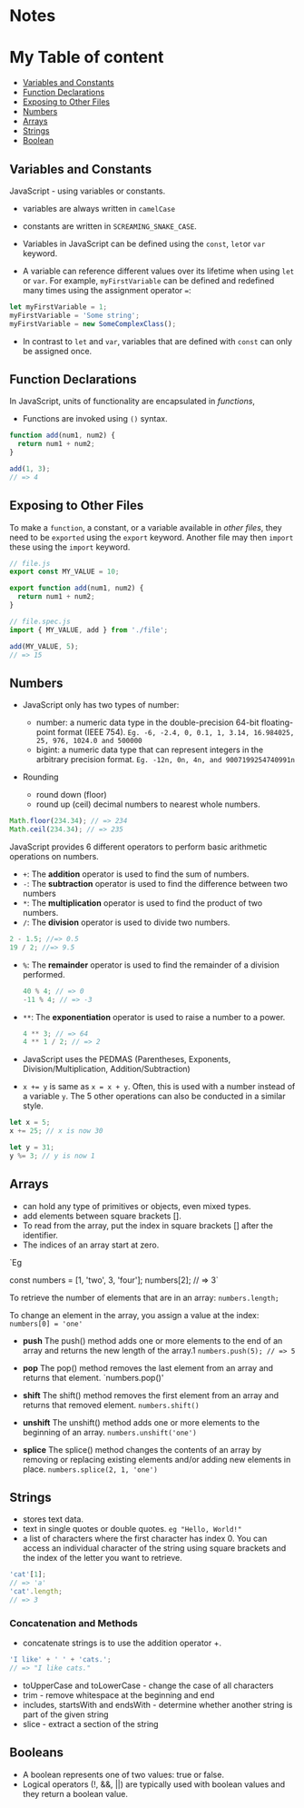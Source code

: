 # Notes

# My Table of content

- [Variables and Constants](#id-section1)
- [Function Declarations](#id-section2)
- [Exposing to Other Files](#id-section3)
- [Numbers](#id-section4)
- [Arrays](#id-section5)
- [Strings](#id-section6)
- [Boolean](#id-section7)

## Variables and Constants

<div id='id-section1'/>

JavaScript - using variables or constants.

- variables are always written in `camelCase`
- constants are written in `SCREAMING_SNAKE_CASE`.
- Variables in JavaScript can be defined using the `const`, `let`or `var` keyword.

- A variable can reference different values over its lifetime when using `let` or `var`. For example, `myFirstVariable` can be defined and redefined many times using the assignment operator `=`:

```javascript
let myFirstVariable = 1;
myFirstVariable = 'Some string';
myFirstVariable = new SomeComplexClass();
```

- In contrast to `let` and `var`, variables that are defined with `const` can only be assigned once.

## Function Declarations

<div id='id-section2'/>

In JavaScript, units of functionality are encapsulated in _functions_,

- Functions are invoked using `()` syntax.

```javascript
function add(num1, num2) {
  return num1 + num2;
}

add(1, 3);
// => 4
```

## Exposing to Other Files

  <div id='id-section3'/>

To make a `function`, a constant, or a variable available in _other files_, they need to be `exported` using the `export` keyword. Another file may then `import` these using the `import` keyword.

```javascript
// file.js
export const MY_VALUE = 10;

export function add(num1, num2) {
  return num1 + num2;
}

// file.spec.js
import { MY_VALUE, add } from './file';

add(MY_VALUE, 5);
// => 15
```

## Numbers
  <div id='id-section4'/>

- JavaScript only has two types of number:
  - number: a numeric data type in the double-precision 64-bit floating-point format (IEEE 754).
  `Eg. -6, -2.4, 0, 0.1, 1, 3.14, 16.984025, 25, 976, 1024.0 and 500000`
  - bigint: a numeric data type that can represent integers in the arbitrary precision format.
  `Eg. -12n, 0n, 4n, and 9007199254740991n`

- Rounding
  - round down (floor)
  - round up (ceil) decimal numbers to nearest whole numbers.

```js
Math.floor(234.34); // => 234
Math.ceil(234.34); // => 235
```
JavaScript provides 6 different operators to perform basic arithmetic operations on numbers.

- `+`: The **addition** operator is used to find the sum of numbers.
- `-`: The **subtraction** operator is used to find the difference between two numbers
- `*`: The **multiplication** operator is used to find the product of two numbers.
- `/`: The **division** operator is used to divide two numbers.

```javascript
2 - 1.5; //=> 0.5
19 / 2; //=> 9.5
```

- `%`: The **remainder** operator is used to find the remainder of a division performed.

  ```javascript
  40 % 4; // => 0
  -11 % 4; // => -3
  ```

- `**`: The **exponentiation** operator is used to raise a number to a power.

  ```javascript
  4 ** 3; // => 64
  4 ** 1 / 2; // => 2
  ```
- JavaScript uses the PEDMAS (Parentheses, Exponents, Division/Multiplication, Addition/Subtraction)

- `x += y` is same as `x = x + y`.
Often, this is used with a number instead of a variable `y`.
The 5 other operations can also be conducted in a similar style.

```javascript
let x = 5;
x += 25; // x is now 30

let y = 31;
y %= 3; // y is now 1
```

## Arrays

  <div id='id-section5'/>

- can hold any type of primitives or objects, even mixed types.
- add elements between square brackets [].
- To read from the array, put the index in square brackets [] after the identifier.
- The indices of an array start at zero.

`Eg

const numbers = [1, 'two', 3, 'four'];
numbers[2];
// => 3`

To retrieve the number of elements that are in an array:
`numbers.length;`

To change an element in the array, you assign a value at the index:
`numbers[0] = 'one'`

- **push**
The push() method adds one or more elements to the end of an array and returns the new length of the array.1
`numbers.push(5); // => 5`

- **pop**
The pop() method removes the last element from an array and returns that element.
`numbers.pop()'

- **shift**
The shift() method removes the first element from an array and returns that removed element.
`numbers.shift()`

- **unshift**
The unshift() method adds one or more elements to the beginning of an array.
`numbers.unshift('one')`

- **splice**
The splice() method changes the contents of an array by removing or replacing existing elements and/or adding new elements in place.
`numbers.splice(2, 1, 'one')`


## Strings

  <div id='id-section6'/>

- stores text data.
- text in single quotes or double quotes.
` eg "Hello, World!" `
- a list of characters where the first character has index 0. You can access an individual character of the string using square brackets and the index of the letter you want to retrieve.

```js
'cat'[1];
// => 'a'
'cat'.length;
// => 3
```

### Concatenation and Methods

- concatenate strings is to use the addition operator +.

``` js
'I like' + ' ' + 'cats.';
// => "I like cats."
```

- toUpperCase and toLowerCase - change the case of all characters
- trim - remove whitespace at the beginning and end
- includes, startsWith and endsWith - determine whether another string is part of the given string
- slice - extract a section of the string


## Booleans

  <div id='id-section7'/>

- A boolean represents one of two values: true or false.
- Logical operators (!, &&, ||) are typically used with boolean values and they return a boolean value.
